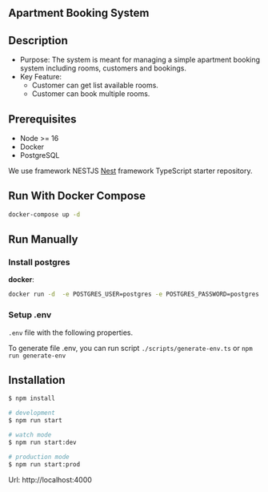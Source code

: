 
## Apartment Booking System

## Description

- Purpose: The system is meant for managing a simple apartment booking system including rooms, customers and bookings.
- Key Feature:
  - Customer can get list available rooms.
  - Customer can book multiple rooms.

## Prerequisites

- Node >= 16
- Docker
- PostgreSQL

We use framework NESTJS
[Nest](https://github.com/nestjs/nest) framework TypeScript starter repository.

## Run With Docker Compose

```bash
docker-compose up -d
```
## Run Manually

### Install postgres

**docker**:

```bash
docker run -d  -e POSTGRES_USER=postgres -e POSTGRES_PASSWORD=postgres -e POSTGRES_DB=remi -p 5432:5432 --name docker-postgres postgres
```
### Setup .env

`.env` file with the following properties.

To generate file .env, you can run script
`./scripts/generate-env.ts`
or
`npm run generate-env`

## Installation

```bash
$ npm install
```

```bash
# development
$ npm run start

# watch mode
$ npm run start:dev

# production mode
$ npm run start:prod
```

Url: http://localhost:4000

